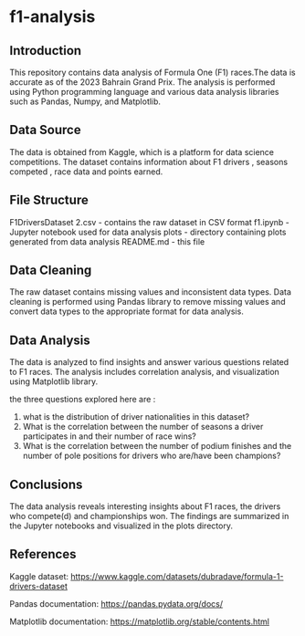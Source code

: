 # f1-analysis

## Introduction
This repository contains data analysis of Formula One (F1) races.The data is accurate as of the 2023 Bahrain Grand Prix. The analysis is performed using Python programming language and various data analysis libraries such as Pandas, Numpy, and Matplotlib.

## Data Source
The data is obtained from Kaggle, which is a platform for data science competitions. The dataset contains information about F1 drivers , seasons competed , race data and points earned.

## File Structure
F1DriversDataset 2.csv - contains the raw dataset in CSV format
f1.ipynb - Jupyter notebook used for data analysis
plots - directory containing plots generated from data analysis
README.md - this file

## Data Cleaning
The raw dataset contains missing values and inconsistent data types. Data cleaning is performed using Pandas library to remove missing values and convert data types to the appropriate format for data analysis.

## Data Analysis
The data is analyzed to find insights and answer various questions related to F1 races. The analysis includes correlation analysis, and visualization using Matplotlib library.

the three questions explored here are :

1. what is the distribution of driver nationalities in this dataset?
2. What is the correlation between the number of seasons a driver participates in and their number of race wins?
3. What is the correlation between the number of podium finishes and the number of pole positions for drivers who are/have been champions?

## Conclusions
The data analysis reveals interesting insights about F1 races, the drivers who compete(d) and championships won. The findings are summarized in the Jupyter notebooks and visualized in the plots directory.

## References
Kaggle dataset: https://www.kaggle.com/datasets/dubradave/formula-1-drivers-dataset

Pandas documentation: https://pandas.pydata.org/docs/

Matplotlib documentation: https://matplotlib.org/stable/contents.html
